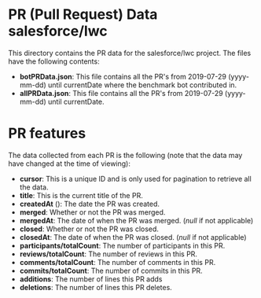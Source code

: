 # PR (Pull Request) Data salesforce/lwc

This directory contains the PR data for the salesforce/lwc project. The files have the following contents:

- **botPRData.json**: This file contains all the PR's from 2019-07-29 (yyyy-mm-dd) until currentDate where the benchmark
  bot contributed in.
- **allPRData.json**: This file contains all the PR's from 2019-07-29 (yyyy-mm-dd) until currentDate.

# PR features

The data collected from each PR is the following (note that the data may have changed at the time of viewing):

- **cursor**: This is a unique ID and is only used for pagination to retrieve all the data.
- **title**: This is the current title of the PR.
- **createdAt** (): The date the PR was created.
- **merged**: Whether or not the PR was merged.
- **mergedAt**: The date of when the PR was merged. (_null_ if not applicable)
- **closed**: Whether or not the PR was closed.
- **closedAt**: The date of when the PR was closed. (_null_ if not applicable)
- **participants/totalCount**: The number of participants in this PR.
- **reviews/totalCount**: The number of reviews in this PR.
- **comments/totalCount**: The number of comments in this PR.
- **commits/totalCount**: The number of commits in this PR.
- **additions**: The number of lines this PR adds
- **deletions**: The number of lines this PR deletes. 

